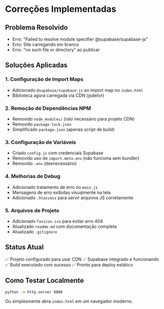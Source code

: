 # Correções Implementadas

## Problema Resolvido
- Erro: "Failed to resolve module specifier @supabase/supabase-js"
- Erro: Site carregando em branco
- Erro: "no such file or directory" ao publicar

## Soluções Aplicadas

### 1. Configuração de Import Maps
- Adicionado `@supabase/supabase-js` ao import map no `index.html`
- Biblioteca agora carregada via CDN (jsdelivr)

### 2. Remoção de Dependências NPM
- Removido `node_modules/` (não necessário para projeto CDN)
- Removido `package-lock.json`
- Simplificado `package.json` (apenas script de build)

### 3. Configuração de Variáveis
- Criado `config.js` com credenciais Supabase
- Removido uso de `import.meta.env` (não funciona sem bundler)
- Removido `.env` (desnecessário)

### 4. Melhorias de Debug
- Adicionado tratamento de erro no `main.js`
- Mensagens de erro exibidas visualmente na tela
- Adicionado `.htaccess` para servir arquivos JS corretamente

### 5. Arquivos de Projeto
- Adicionado `favicon.ico` para evitar erro 404
- Atualizado `readme.md` com documentação completa
- Atualizado `.gitignore`

## Status Atual
✅ Projeto configurado para usar CDN
✅ Supabase integrado e funcionando
✅ Build executado com sucesso
✅ Pronto para deploy estático

## Como Testar Localmente
```bash
python -m http.server 8080
```

Ou simplesmente abra `index.html` em um navegador moderno.
